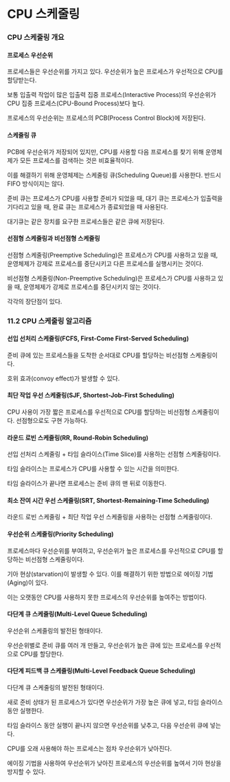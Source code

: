 # CPU 스케줄링

### CPU 스케줄링 개요 <a href="#111-cpu" id="111-cpu"></a>

#### 프로세스 우선순위 <a href="#undefined" id="undefined"></a>

프로세스들은 우선순위를 가지고 있다. 우선순위가 높은 프로세스가 우선적으로 CPU를 할당받는다.

보통 입출력 작업이 많은 입출력 집중 프로세스(Interactive Process)의 우선순위가 CPU 집중 프로세스(CPU-Bound Process)보다 높다.

프로세스의 우선순위는 프로세스의 PCB(Process Control Block)에 저장된다.

#### 스케줄링 큐 <a href="#undefined" id="undefined"></a>

PCB에 우선순위가 저장되어 있지만, CPU를 사용할 다음 프로세스를 찾기 위해 운영체제가 모든 프로세스를 검색하는 것은 비효율적이다.

이를 해결하기 위해 운영체제는 스케줄링 큐(Scheduling Queue)를 사용한다. 반드시 FIFO 방식이지는 않다.

준비 큐는 프로세스가 CPU를 사용할 준비가 되었을 때, 대기 큐는 프로세스가 입출력을 기다리고 있을 때, 완료 큐는 프로세스가 종료되었을 때 사용된다.

대기큐는 같은 장치를 요구한 프로세스들은 같은 큐에 저장된다.

#### 선점형 스케줄링과 비선점형 스케줄링 <a href="#undefined" id="undefined"></a>

선점형 스케줄링(Preemptive Scheduling)은 프로세스가 CPU를 사용하고 있을 때, 운영체제가 강제로 프로세스를 중단시키고 다른 프로세스를 실행시키는 것이다.

비선점형 스케줄링(Non-Preemptive Scheduling)은 프로세스가 CPU를 사용하고 있을 때, 운영체제가 강제로 프로세스를 중단시키지 않는 것이다.

각각의 장단점이 있다.

### 11.2 CPU 스케줄링 알고리즘 <a href="#112-cpu" id="112-cpu"></a>

#### 선입 선처리 스케줄링(FCFS, First-Come First-Served Scheduling) <a href="#fcfs-first-come-first-served-scheduling" id="fcfs-first-come-first-served-scheduling"></a>

준비 큐에 있는 프로세스들을 도착한 순서대로 CPU를 할당하는 비선점형 스케줄링이다.

호위 효과(convoy effect)가 발생할 수 있다.

#### 최단 작업 우선 스케줄링(SJF, Shortest-Job-First Scheduling) <a href="#sjf-shortest-job-first-scheduling" id="sjf-shortest-job-first-scheduling"></a>

CPU 사용이 가장 짧은 프로세스를 우선적으로 CPU를 할당하는 비선점형 스케줄링이다. 선점형으로도 구현 가능하다.

#### 라운드 로빈 스케줄링(RR, Round-Robin Scheduling) <a href="#rr-round-robin-scheduling" id="rr-round-robin-scheduling"></a>

선입 선처리 스케줄링 + 타임 슬라이스(Time Slice)를 사용하는 선점형 스케줄링이다.

타임 슬라이스는 프로세스가 CPU를 사용할 수 있는 시간을 의미한다.

타임 슬라이스가 끝나면 프로세스는 준비 큐의 맨 뒤로 이동한다.

#### 최소 잔여 시간 우선 스케줄링(SRT, Shortest-Remaining-Time Scheduling) <a href="#srt-shortest-remaining-time-scheduling" id="srt-shortest-remaining-time-scheduling"></a>

라운드 로빈 스케줄링 + 최단 작업 우선 스케줄링을 사용하는 선점형 스케줄링이다.

#### 우선순위 스케줄링(Priority Scheduling) <a href="#priority-scheduling" id="priority-scheduling"></a>

프로세스마다 우선순위를 부여하고, 우선순위가 높은 프로세스를 우선적으로 CPU를 할당하는 비선점형 스케줄링이다.

기아 현상(starvation)이 발생할 수 있다. 이를 해결하기 위한 방법으로 에이징 기법(Aging)이 있다.

이는 오랫동안 CPU를 사용하지 못한 프로세스의 우선순위를 높여주는 방법이다.

#### 다단계 큐 스케줄링(Multi-Level Queue Scheduling) <a href="#multi-level-queue-scheduling" id="multi-level-queue-scheduling"></a>

우선순위 스케줄링의 발전된 형태이다.

우선순위별로 준비 큐를 여러 개 만들고, 우선순위가 높은 큐에 있는 프로세스를 우선적으로 CPU를 할당한다.

#### 다단계 피드백 큐 스케줄링(Multi-Level Feedback Queue Scheduling) <a href="#multi-level-feedback-queue-scheduling" id="multi-level-feedback-queue-scheduling"></a>

다단계 큐 스케줄링의 발전된 형태이다.

새로 준비 상태가 된 프로세스가 있다면 우선순위가 가장 높은 큐에 넣고, 타임 슬라이스동안 실행한다.

타임 슬라이스 동안 실행이 끝나지 않으면 우선순위를 낮추고, 다음 우선순위 큐에 넣는다.

CPU를 오래 사용해야 하는 프로세스는 점차 우선순위가 낮아진다.

에이징 기법을 사용하여 우선순위가 낮아진 프로세스의 우선순위를 높여서 기아 현상을 방지할 수 있다.
